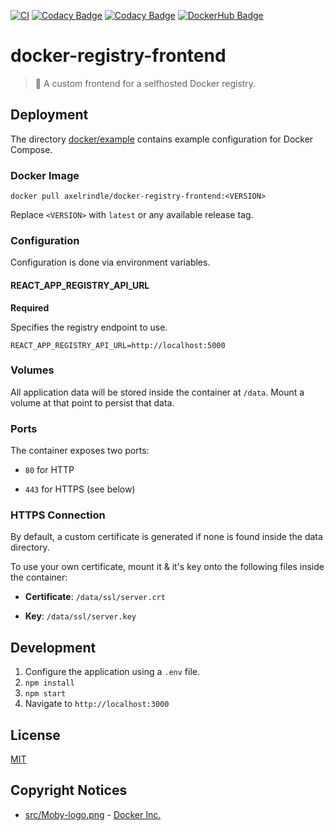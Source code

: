 [![CI](https://github.com/axelrindle/docker-registry-frontend/actions/workflows/ci.yml/badge.svg)](https://github.com/axelrindle/docker-registry-frontend/actions/workflows/ci.yml)
[![Codacy Badge](https://app.codacy.com/project/badge/Grade/214110a7990a49d1872f468a1b750797)](https://www.codacy.com/gh/axelrindle/docker-registry-frontend/dashboard?utm_source=github.com&amp;utm_medium=referral&amp;utm_content=axelrindle/docker-registry-frontend&amp;utm_campaign=Badge_Grade)
[![Codacy Badge](https://app.codacy.com/project/badge/Coverage/214110a7990a49d1872f468a1b750797)](https://www.codacy.com/gh/axelrindle/docker-registry-frontend/dashboard?utm_source=github.com&utm_medium=referral&utm_content=axelrindle/docker-registry-frontend&utm_campaign=Badge_Coverage)
[![DockerHub Badge](https://img.shields.io/docker/v/axelrindle/docker-registry-frontend?color=%232392e6&logo=docker&logoColor=%232392e6)](https://hub.docker.com/r/axelrindle/docker-registry-frontend)

# docker-registry-frontend

> :whale: A custom frontend for a selfhosted Docker registry.

## Deployment

The directory [docker/example](docker/example) contains example configuration for Docker Compose.

### Docker Image

```shell
docker pull axelrindle/docker-registry-frontend:<VERSION>
```

Replace `<VERSION>` with `latest` or any available release tag.

### Configuration

Configuration is done via environment variables.

#### REACT_APP_REGISTRY_API_URL

**Required**

Specifies the registry endpoint to use.

```properties
REACT_APP_REGISTRY_API_URL=http://localhost:5000
```

### Volumes

All application data will be stored inside the container at `/data`. Mount a volume at that point to persist that data.

### Ports

The container exposes two ports:

- `80` for HTTP

- `443` for HTTPS (see below)

### HTTPS Connection

By default, a custom certificate is generated if none is found inside the data directory.

To use your own certificate, mount it & it's key onto the following files inside the container:

- **Certificate**: `/data/ssl/server.crt`

- **Key**: `/data/ssl/server.key`

## Development

1. Configure the application using a `.env` file.
2. `npm install`
3. `npm start`
4. Navigate to `http://localhost:3000`

## License

[MIT](LICENSE)

## Copyright Notices

- [src/Moby-logo.png](src/Moby-logo.png) - [Docker Inc.](https://www.docker.com/company/newsroom/media-resources/)
